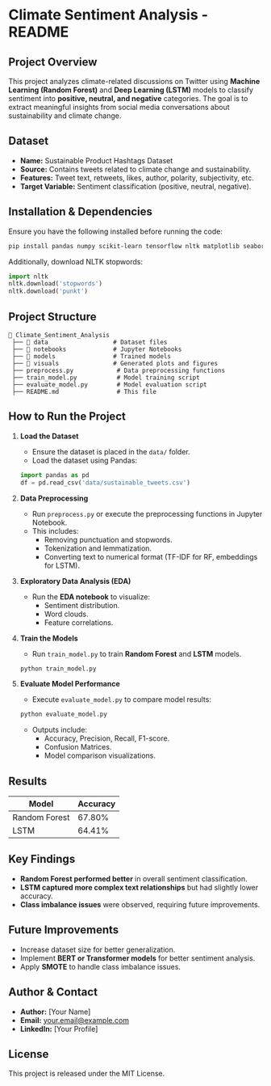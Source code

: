 # **Climate Sentiment Analysis - README**

## **Project Overview**
This project analyzes climate-related discussions on Twitter using **Machine Learning (Random Forest)** and **Deep Learning (LSTM)** models to classify sentiment into **positive, neutral, and negative** categories. The goal is to extract meaningful insights from social media conversations about sustainability and climate change.

## **Dataset**
- **Name:** Sustainable Product Hashtags Dataset
- **Source:** Contains tweets related to climate change and sustainability.
- **Features:** Tweet text, retweets, likes, author, polarity, subjectivity, etc.
- **Target Variable:** Sentiment classification (positive, neutral, negative).

## **Installation & Dependencies**
Ensure you have the following installed before running the code:
```bash
pip install pandas numpy scikit-learn tensorflow nltk matplotlib seaborn wordcloud
```
Additionally, download NLTK stopwords:
```python
import nltk
nltk.download('stopwords')
nltk.download('punkt')
```

## **Project Structure**
```
📂 Climate_Sentiment_Analysis
 ├── 📂 data                  # Dataset files
 ├── 📂 notebooks             # Jupyter Notebooks
 ├── 📂 models                # Trained models
 ├── 📂 visuals               # Generated plots and figures
 ├── preprocess.py            # Data preprocessing functions
 ├── train_model.py           # Model training script
 ├── evaluate_model.py        # Model evaluation script
 ├── README.md                # This file
```

## **How to Run the Project**
1. **Load the Dataset**
   - Ensure the dataset is placed in the `data/` folder.
   - Load the dataset using Pandas:
   ```python
   import pandas as pd
   df = pd.read_csv('data/sustainable_tweets.csv')
   ```

2. **Data Preprocessing**
   - Run `preprocess.py` or execute the preprocessing functions in Jupyter Notebook.
   - This includes:
     - Removing punctuation and stopwords.
     - Tokenization and lemmatization.
     - Converting text to numerical format (TF-IDF for RF, embeddings for LSTM).

3. **Exploratory Data Analysis (EDA)**
   - Run the **EDA notebook** to visualize:
     - Sentiment distribution.
     - Word clouds.
     - Feature correlations.

4. **Train the Models**
   - Run `train_model.py` to train **Random Forest** and **LSTM** models.
   ```python
   python train_model.py
   ```

5. **Evaluate Model Performance**
   - Execute `evaluate_model.py` to compare model results:
   ```python
   python evaluate_model.py
   ```
   - Outputs include:
     - Accuracy, Precision, Recall, F1-score.
     - Confusion Matrices.
     - Model comparison visualizations.

## **Results**
| **Model** | **Accuracy** |
|-----------|-------------|
| Random Forest | 67.80% |
| LSTM | 64.41% |

## **Key Findings**
- **Random Forest performed better** in overall sentiment classification.
- **LSTM captured more complex text relationships** but had slightly lower accuracy.
- **Class imbalance issues** were observed, requiring future improvements.

## **Future Improvements**
- Increase dataset size for better generalization.
- Implement **BERT or Transformer models** for better sentiment analysis.
- Apply **SMOTE** to handle class imbalance issues.

## **Author & Contact**
- **Author:** [Your Name]
- **Email:** your.email@example.com
- **LinkedIn:** [Your Profile]

## **License**
This project is released under the MIT License.

